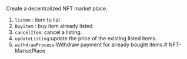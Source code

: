 Create a decentralized NFT market place.
  1. `listme` : item to list
  2. `Buyitem` : buy item already listed.
  3. `cancelItem`: cancel a listing.
  4. `updateListing`:update the price of the existing listed items.
  5. `withdrawProcess`:Withdraw payment for already bought items.# NFT-MarketPlace

